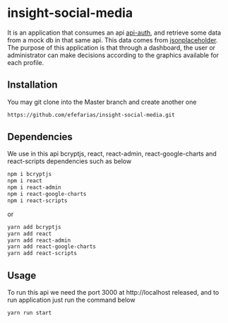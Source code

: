 # insight-social-media

It is an application that consumes an api [api-auth](https://github.com/efefarias/api-auth), and retrieve some data from a mock db in that same api. This data comes from [jsonplaceholder](http://jsonplaceholder.typicode.com/). The purpose of this application is that through a dashboard, the user or administrator can make decisions according to the graphics available for each profile.

## Installation

You may git clone into the Master branch and create another one

```bash
https://github.com/efefarias/insight-social-media.git
```

## Dependencies

We use in this api bcryptjs, react, react-admin, react-google-charts and react-scripts dependencies such as below

```bash
npm i bcryptjs
npm i react
npm i react-admin
npm i react-google-charts
npm i react-scripts
```
or
```bash
yarn add bcryptjs
yarn add react
yarn add react-admin
yarn add react-google-charts
yarn add react-scripts
```

## Usage

To run this api we need the port 3000 at http://localhost released, and to run application just run the command below

```bash
yarn run start
```
